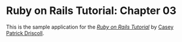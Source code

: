 # Ruby on Rails Tutorial: Chapter 03

This is the sample application for
the [*Ruby on Rails Tutorial*](http://railstutorial.org/)
by [Casey Patrick Driscoll](http://caseypatrickdriscoll.com/).
